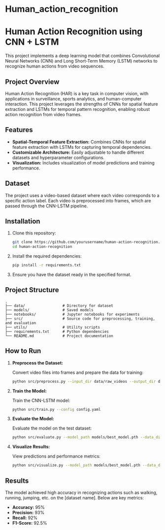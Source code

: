 # Human_action_recognition

# Human Action Recognition using CNN + LSTM

This project implements a deep learning model that combines Convolutional Neural Networks (CNN) and Long Short-Term Memory (LSTM) networks to recognize human actions from video sequences.

## Project Overview

Human Action Recognition (HAR) is a key task in computer vision, with applications in surveillance, sports analytics, and human-computer interaction. This project leverages the strengths of CNNs for spatial feature extraction and LSTMs for temporal pattern recognition, enabling robust action recognition from video frames.

## Features

- **Spatial-Temporal Feature Extraction:** Combines CNNs for spatial feature extraction with LSTMs for capturing temporal dependencies.
- **Customizable Architecture:** Easily adjustable to handle different datasets and hyperparameter configurations.
- **Visualization:** Includes visualization of model predictions and training performance.

## Dataset

The project uses a video-based dataset where each video corresponds to a specific action label. Each video is preprocessed into frames, which are passed through the CNN-LSTM pipeline.

## Installation

1. Clone this repository:

   ```bash
   git clone https://github.com/yourusername/human-action-recognition.git
   cd human-action-recognition
   ```

2. Install the required dependencies:

   ```bash
   pip install -r requirements.txt
   ```

3. Ensure you have the dataset ready in the specified format.

## Project Structure

```plaintext
.
├── data/                 # Directory for dataset
├── models/               # Saved models
├── notebooks/            # Jupyter notebooks for experiments
├── src/                  # Source code for preprocessing, training, and evaluation
├── utils/                # Utility scripts
├── requirements.txt      # Python dependencies
└── README.md             # Project documentation
```

## How to Run

1. **Preprocess the Dataset:**

   Convert video files into frames and prepare the data for training:
   
   ```bash
   python src/preprocess.py --input_dir data/raw_videos --output_dir data/processed_frames
   ```

2. **Train the Model:**

   Train the CNN-LSTM model:
   
   ```bash
   python src/train.py --config config.yaml
   ```

3. **Evaluate the Model:**

   Evaluate the model on the test dataset:
   
   ```bash
   python src/evaluate.py --model_path models/best_model.pth --data_dir data/processed_frames/test
   ```

4. **Visualize Results:**

   View predictions and performance metrics:
   
   ```bash
   python src/visualize.py --model_path models/best_model.pth --data_dir data/processed_frames/test
   ```

## Results

The model achieved high accuracy in recognizing actions such as walking, running, jumping, etc. on the [dataset name]. Below are key metrics:

- **Accuracy:** 95%
- **Precision:** 93%
- **Recall:** 92%
- **F1-Score:** 92.5%
